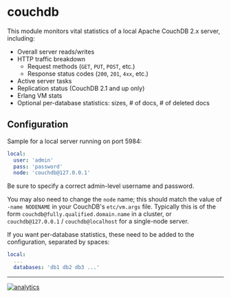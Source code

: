 # couchdb

This module monitors vital statistics of a local Apache CouchDB 2.x server, including:

-   Overall server reads/writes
-   HTTP traffic breakdown
    -   Request methods (`GET`, `PUT`, `POST`, etc.)
    -   Response status codes (`200`, `201`, `4xx`, etc.)
-   Active server tasks
-   Replication status (CouchDB 2.1 and up only)
-   Erlang VM stats
-   Optional per-database statistics: sizes, # of docs, # of deleted docs

## Configuration

Sample for a local server running on port 5984:

```yaml
local:
  user: 'admin'
  pass: 'password'
  node: 'couchdb@127.0.0.1'
```

Be sure to specify a correct admin-level username and password.

You may also need to change the `node` name; this should match the value of `-name NODENAME` in your CouchDB's `etc/vm.args` file. Typically this is of the form `couchdb@fully.qualified.domain.name` in a cluster, or `couchdb@127.0.0.1` / `couchdb@localhost` for a single-node server.

If you want per-database statistics, these need to be added to the configuration, separated by spaces:

```yaml
local:
  ...
  databases: 'db1 db2 db3 ...'
```

---

[![analytics](https://www.google-analytics.com/collect?v=1&aip=1&t=pageview&_s=1&ds=github&dr=https%3A%2F%2Fgithub.com%2Fnetdata%2Fnetdata&dl=https%3A%2F%2Fmy-netdata.io%2Fgithub%2Fcollectors%2Fpython.d.plugin%2Fcouchdb%2FREADME&_u=MAC~&cid=5792dfd7-8dc4-476b-af31-da2fdb9f93d2&tid=UA-64295674-3)](<>)
